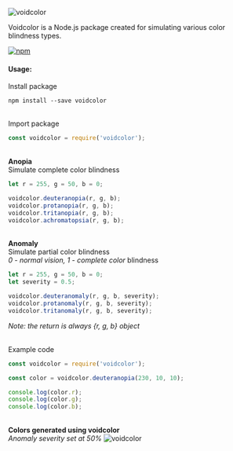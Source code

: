 ![voidcolor](https://raw.githubusercontent.com/stromjust/voidcolor/master/assets/voidcolor_logo.png)

Voidcolor is a Node.js package created for simulating various color blindness types.

[![npm](https://img.shields.io/npm/v/voidcolor)](https://www.npmjs.com/package/voidcolor)

#### Usage:
Install package
```
npm install --save voidcolor
```
\
Import package
```javascript
const voidcolor = require('voidcolor');
```
\
__Anopia__\
Simulate complete color blindness
```javascript
let r = 255, g = 50, b = 0;

voidcolor.deuteranopia(r, g, b);
voidcolor.protanopia(r, g, b);
voidcolor.tritanopia(r, g, b);
voidcolor.achromatopsia(r, g, b);
```
\
__Anomaly__\
Simulate partial color blindness\
_0 - normal vision, 1 - complete color_ blindness
```javascript
let r = 255, g = 50, b = 0;
let severity = 0.5;

voidcolor.deuteranomaly(r, g, b, severity);
voidcolor.protanomaly(r, g, b, severity);
voidcolor.tritanomaly(r, g, b, severity);
```

_Note: the return is always {r, g, b} object_

\
Example code
```javascript
const voidcolor = require('voidcolor');

const color = voidcolor.deuteranopia(230, 10, 10);

console.log(color.r);
console.log(color.g);
console.log(color.b);
```

\
__Colors generated using voidcolor__  
_Anomaly severity set at 50%_
![voidcolor](https://raw.githubusercontent.com/stromjust/voidcolor/master/assets/colors.PNG)
